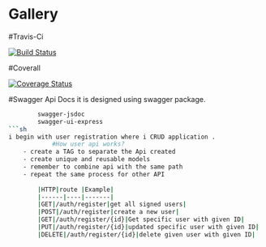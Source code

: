 # Gallery

#Travis-Ci

[![Build Status](https://travis-ci.org/NiyongaboEric/Gallery-web-app.svg?branch=develop)](https://travis-ci.org/NiyongaboEric/Gallery-web-app)

#Coverall

[![Coverage Status](https://coveralls.io/repos/github/NiyongaboEric/Gallery-web-app/badge.svg?branch=develop)](https://coveralls.io/github/NiyongaboEric/Gallery-web-app?branch=develop)

#Swagger Api Docs
it is designed using swagger package.

```sh
		swagger-jsdoc	
		swagger-ui-express	
```sh
i begin with user registration where i CRUD application .
    		#How user api works?
    - create a TAG to separate the Api created
    - create unique and reusable models
    - remember to combine api with the same path
    - repeat the same process for other API
					
		|HTTP|route |Example|
		|------|----|-------|
		|GET|/auth/register|get all signed users|
		|POST|/auth/register|create a new user|
		|GET|/auth/register/{id}|Get specific user with given ID|
		|PUT|/auth/register/{id}|updated specific user with given ID|
		|DELETE|/auth/register/{id}|delete given user with given ID|

